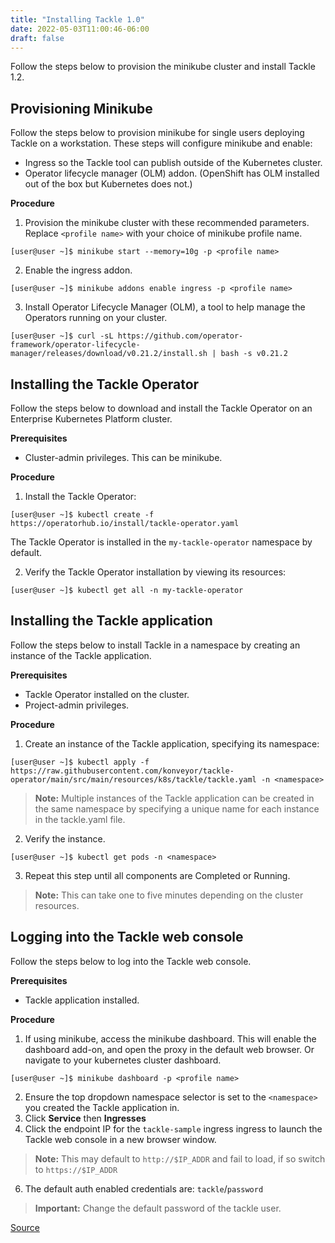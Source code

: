 ```yaml
---
title: "Installing Tackle 1.0"
date: 2022-05-03T11:00:46-06:00
draft: false
---
```

Follow the steps below to provision the minikube cluster and install Tackle 1.2.  

## Provisioning Minikube
Follow the steps below to provision minikube for single users deploying Tackle on a workstation. These steps will configure minikube and enable:
* Ingress so the Tackle tool can publish outside of the Kubernetes cluster.
* Operator lifecycle manager (OLM) addon. (OpenShift has OLM installed out of the box but Kubernetes does not.)

**Procedure**
1. Provision the minikube cluster with these recommended parameters. Replace `<profile name>` with your choice of minikube profile name.
```
[user@user ~]$ minikube start --memory=10g -p <profile name>
```
2. Enable the ingress addon.
```
[user@user ~]$ minikube addons enable ingress -p <profile name>
```
3. Install Operator Lifecycle Manager (OLM), a tool to help manage the Operators running on your cluster.
```
[user@user ~]$ curl -sL https://github.com/operator-framework/operator-lifecycle-manager/releases/download/v0.21.2/install.sh | bash -s v0.21.2
```


## Installing the Tackle Operator
Follow the steps below to download and install the Tackle Operator on an Enterprise Kubernetes Platform cluster.

**Prerequisites**

* Cluster-admin privileges. This can be minikube.

**Procedure**

1. Install the Tackle Operator:

```
[user@user ~]$ kubectl create -f https://operatorhub.io/install/tackle-operator.yaml
```
The Tackle Operator is installed in the `my-tackle-operator` namespace by default.

2. Verify the Tackle Operator installation by viewing its resources:

```
[user@user ~]$ kubectl get all -n my-tackle-operator
```

## Installing the Tackle application
Follow the steps below to install Tackle in a namespace by creating an instance of the Tackle application.

**Prerequisites**

* Tackle Operator installed on the cluster.
* Project-admin privileges.

**Procedure**
1. Create an instance of the Tackle application, specifying its namespace:
```
[user@user ~]$ kubectl apply -f https://raw.githubusercontent.com/konveyor/tackle-operator/main/src/main/resources/k8s/tackle/tackle.yaml -n <namespace>
```
> **Note:** Multiple instances of the Tackle application can be created in the same namespace by specifying a unique name for each instance in the tackle.yaml file.

2. Verify the instance.
```
[user@user ~]$ kubectl get pods -n <namespace>
```
3. Repeat this step until all components are Completed or Running.

> **Note:** This can take one to five minutes depending on the cluster resources.

## Logging into the Tackle web console
Follow the steps below to log into the Tackle web console.

**Prerequisites**

* Tackle application installed.

**Procedure**
1. If using minikube, access the minikube dashboard. This will enable the dashboard add-on, and open the proxy in the default web browser. Or navigate to your kubernetes cluster dashboard.
```
[user@user ~]$ minikube dashboard -p <profile name>
```
2. Ensure the top dropdown namespace selector is set to the `<namespace>` you created the Tackle application in.
3. Click **Service** then **Ingresses**
4. Click the endpoint IP for the `tackle-sample` ingress ingress to launch the Tackle web console in a new browser window.
> **Note:** This may default to `http://$IP_ADDR` and fail to load, if so switch to `https://$IP_ADDR`
6. The default auth enabled credentials are: `tackle`/`password`


> **Important:** Change the default password of the tackle user.

[Source](https://github.com/konveyor/konveyor.github.io/blob/main/content/Tackle/installation1.md)

